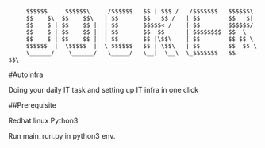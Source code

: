 		 $$$$$$     $$$$$$\     /$$$$$$   $$ | $$$ /   /$$$$$$$   $$$$$$\ 
		 $$    $\  $$    $$\   | $$       $$   $$ /   | $$        $$   $| 
 		 $$    $ | $$    $$ |  | $$       $$$$$< /    | $$        $$$$$$/	
 		 $$    $ | $$    $$ |  | $$       $$  $$      | $$$$$$$$  $$  \ 
 		 $$    $ | $$    $$ |  | $$       $$ |\$$\    | $$        $$ $$ \
		 $$$$$$  |  \$$$$$  |  \ $$$$$$   $$ | \$$\   | $$        $$  $$ \
  		 \______/    \______/   \_____/   \__|  \__\  \_$$$$$$$   $$    $$\
   		
                                      


#AutoInfra

Doing your daily IT task and setting up IT infra in one click

##Prerequisite

Redhat linux
Python3 

Run main_run.py in python3 env.
